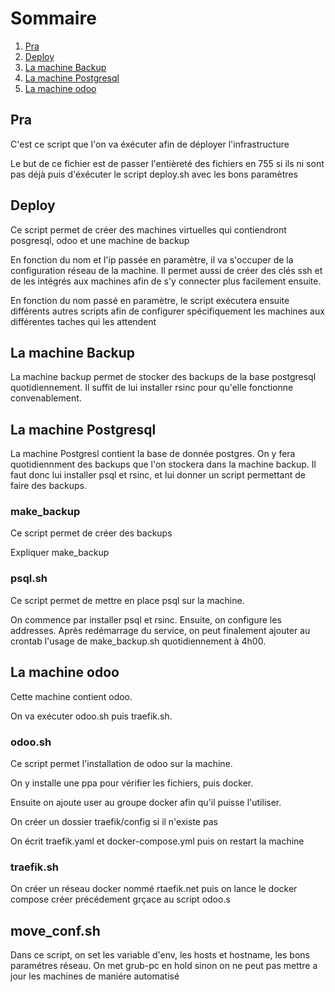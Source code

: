 # Sommaire
1. [Pra](#pra)
2. [Deploy](#deploy)
3. [La machine Backup](#la-machine-backup)
4. [La machine Postgresql](#la-machine-postgresql)
5. [La machine odoo](#la-machine-odoo)


## Pra
C'est ce script que l'on va éxécuter afin de déployer l'infrastructure

Le but de ce fichier est de passer l'entièreté des fichiers en 755 si ils ni sont pas déjà puis d'éxécuter le script deploy.sh avec les bons paramètres

## Deploy

Ce script permet de créer des machines virtuelles qui contiendront posgresql, odoo et une machine de backup

En fonction du nom et l'ip passée en paramètre, il va s'occuper de la configuration réseau de la machine.
Il permet aussi de créer des clés ssh  et de les intégrés aux machines afin de s'y connecter plus facilement ensuite.

En fonction du nom passé en paramètre, le script exécutera ensuite différents autres scripts afin de configurer spécifiquement les machines aux différentes taches qui les attendent

## La machine Backup

La machine backup permet de stocker des backups de la base postgresql quotidiennement.
Il suffit de lui installer rsinc pour qu'elle fonctionne convenablement.


## La machine Postgresql

La machine Postgresl contient la base de donnée postgres.
On y fera quotidiennment des backups que l'on stockera dans la machine backup.
Il faut donc lui installer psql et rsinc, et lui donner un script permettant de faire des backups.

### make_backup
Ce script permet de créer des backups

Expliquer make_backup


### psql.sh 
Ce script permet de mettre en place psql sur la machine.

On commence par installer psql et rsinc. Ensuite, on configure les addresses. Après redémarrage du service, on peut finalement ajouter au crontab l'usage de make_backup.sh quotidiennement à 4h00.

## La machine odoo

Cette machine contient odoo.

On va exécuter odoo.sh puis traefik.sh.

### odoo.sh

Ce script permet l'installation de odoo sur la machine.

On y installe une ppa pour vérifier les fichiers, puis docker.

Ensuite on ajoute user au groupe docker afin qu'il puisse l'utiliser.

On créer un dossier traefik/config si il n'existe pas

On écrit traefik.yaml et docker-compose.yml puis on restart la machine

### traefik.sh

On créer un réseau docker nommé rtaefik.net puis on lance le docker compose créer précédement grçace au script odoo.s

## move_conf.sh

Dans ce script, on set les variable d'env, les hosts et hostname, les bons paramétres réseau. On met grub-pc en hold sinon on ne peut pas mettre a jour les machines de maniére automatisé

